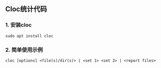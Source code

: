 ## Cloc统计代码

###  1. 安装cloc
```shell
sudo apt install cloc
```

### 2. 简单使用示例
```shell
cloc [options] <file(s)/dir(s)> | <set 1> <set 2> | <report files>
```